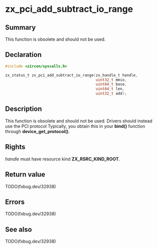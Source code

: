<!-- Generated by zircon/scripts/update-docs-from-fidl, do not edit! -->
# zx_pci_add_subtract_io_range

## Summary

This function is obsolete and should not be used.

## Declaration

```c
#include <zircon/syscalls.h>

zx_status_t zx_pci_add_subtract_io_range(zx_handle_t handle,
                                         uint32_t mmio,
                                         uint64_t base,
                                         uint64_t len,
                                         uint32_t add);
```

## Description

This function is obsolete and should not be used. Drivers should instead use the PCI protocol
Typically, you obtain this in your **bind()** function through **device_get_protocol()**.

## Rights

*handle* must have resource kind **ZX_RSRC_KIND_ROOT**.

## Return value

TODO(fxbug.dev/32938)

## Errors

TODO(fxbug.dev/32938)

## See also

TODO(fxbug.dev/32938)


